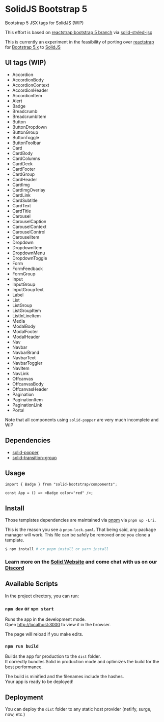 # SolidJS Bootstrap 5

Bootstrap 5 JSX tags for SolidJS (WIP)

This effort is based on [reactstrap bootstrap 5 branch](https://github.com/reactstrap/reactstrap/blob/bootstrap5/src) via [solid-styled-jsx](https://www.npmjs.com/package/solid-styled-jsx)

This is currently an experiment in the feasibility of porting over [reactstrap](https://reactstrap.github.io/) for [Bootstrap 5.x](https://getbootstrap.com/docs/5.1) to [SolidJS](https://www.solidjs.com/)

## UI tags (WIP)

- Accordion
- AccordionBody
- AccordionContext
- AccordionHeader
- AccordionItem
- Alert
- Badge
- Breadcrumb
- BreadcrumbItem
- Button
- ButtonDropdown
- ButtonGroup
- ButtonToggle
- ButtonToolbar
- Card
- CardBody
- CardColumns
- CardDeck
- CardFooter
- CardGroup
- CardHeader
- CardImg
- CardImgOverlay
- CardLink
- CardSubtitle
- CardText
- CardTitle
- Carousel
- CarouselCaption
- CarouselContext
- CarouselControl
- CarouselItem
- Dropdown
- DropdownItem
- DropdownMenu
- DropdownToggle
- Form
- FormFeedback
- FormGroup
- Input
- InputGroup
- InputGroupText
- Label
- List
- ListGroup
- ListGroupItem
- ListInLineItem
- Media
- ModalBody
- ModalFooter
- ModalHeader
- Nav
- Navbar
- NavbarBrand
- NavbarText
- NavbarToggler
- NavItem
- NavLink
- Offcanvas
- OffcanvasBody
- OffcanvasHeader
- Pagination
- PaginationItem
- PaginationLink
- Portal

Note that all components using `solid-popper` are very much incomplete and WIP

## Dependencies

- [solid-popper](https://libraries.io/npm/solid-popper)
- [solid-transition-group](https://libraries.io/npm/solid-transition-group)

## Usage

```tsx
import { Badge } from "solid-bootstrap/components";

const App = () => <Badge color="red" />;
```

## Install

Those templates dependencies are maintained via [pnpm](https://pnpm.io) via `pnpm up -Lri`.

This is the reason you see a `pnpm-lock.yaml`. That being said, any package manager will work. This file can be safely be removed once you clone a template.

```bash
$ npm install # or pnpm install or yarn install
```

### Learn more on the [Solid Website](https://solidjs.com) and come chat with us on our [Discord](https://discord.com/invite/solidjs)

## Available Scripts

In the project directory, you can run:

### `npm dev` or `npm start`

Runs the app in the development mode.<br>
Open [http://localhost:3000](http://localhost:3000) to view it in the browser.

The page will reload if you make edits.<br>

### `npm run build`

Builds the app for production to the `dist` folder.<br>
It correctly bundles Solid in production mode and optimizes the build for the best performance.

The build is minified and the filenames include the hashes.<br>
Your app is ready to be deployed!

## Deployment

You can deploy the `dist` folder to any static host provider (netlify, surge, now, etc.)
